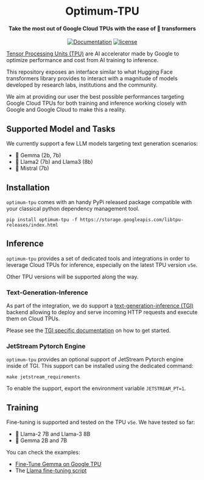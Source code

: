 <div align="center">

Optimum-TPU
===========================
<h4>Take the most out of Google Cloud TPUs with the ease of 🤗 transformers</h4>

[![Documentation](https://img.shields.io/badge/docs-latest-brightgreen.svg?style=flat)](https://huggingface.co/docs/optimum/index)
[![license](https://img.shields.io/badge/license-Apache%202-blue)](./LICENSE)

</div>

[Tensor Processing Units (TPU)](https://cloud.google.com/tpu) are AI accelerator made by Google to optimize
performance and cost from AI training to inference.

This repository exposes an interface similar to what Hugging Face transformers library provides to interact with
a magnitude of models developed by research labs, institutions and the community.

We aim at providing our user the best possible performances targeting Google Cloud TPUs for both training and inference
working closely with Google and Google Cloud to make this a reality.


## Supported Model and Tasks

We currently support a few LLM models targeting text generation scenarios:
- 💎 Gemma (2b, 7b)
- 🦙 Llama2 (7b) and Llama3 (8b)
- 💨 Mistral (7b)


## Installation

`optimum-tpu` comes with an handy PyPi released package compatible with your classical python dependency management tool.

`pip install optimum-tpu -f https://storage.googleapis.com/libtpu-releases/index.html`

## Inference

`optimum-tpu` provides a set of dedicated tools and integrations in order to leverage Cloud TPUs for inference, especially
on the latest TPU version `v5e`. 

Other TPU versions will be supported along the way.

### Text-Generation-Inference

As part of the integration, we do support a [text-generation-inference (TGI)](https://github.com/huggingface/optimum-tpu/tree/main/text-generation-inference) backend allowing to deploy and serve
incoming HTTP requests and execute them on Cloud TPUs.

Please see the [TGI specific documentation](text-generation-inference) on how to get started.

### JetStream Pytorch Engine

`optimum-tpu` provides an optional support of JetStream Pytorch engine inside of TGI. This support can be installed using the dedicated command:

```shell
make jetstream_requirements
```

To enable the support, export the environment variable `JETSTREAM_PT=1`.

## Training

Fine-tuning is supported and tested on the TPU `v5e`. We have tested so far:

- 🦙 Llama-2 7B and Llama-3 8B
- 💎 Gemma 2B and 7B

You can check the examples:

- [Fine-Tune Gemma on Google TPU](https://github.com/huggingface/optimum-tpu/blob/main/examples/language-modeling/gemma_tuning.ipynb)
- The [Llama fine-tuning script](https://github.com/huggingface/optimum-tpu/blob/main/examples/language-modeling/llama_tuning.md)

